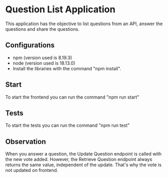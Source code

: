# Question List Application

This application has the objective to list questions from an API, answer the questions and share the questions.

## Configurations
- npm (version used is 8.19.3)
- node (version used is 18.13.0)
- Install the libraries with the command "npm install".

## Start
To start the frontend you can run the command "npm run start"

## Tests
To start the tests you can run the command "npm run test"

## Observation
When you answer a question, the Update Question endpoint is called with the new vote added. However, the Retrieve Question endpoint always returns the same value, independent of the update. That's why the vote is not updated on frontend.
